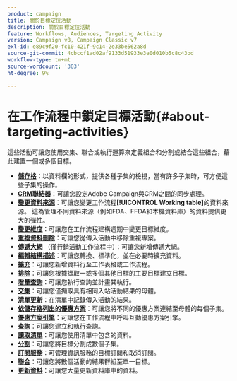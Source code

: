 ```yaml
---
product: campaign
title: 關於目標定位活動
description: 關於目標定位活動
feature: Workflows, Audiences, Targeting Activity
version: Campaign v8, Campaign Classic v7
exl-id: e89c9f20-fc10-421f-9c14-2e33be562a8d
source-git-commit: 4cbccf1ad02af9133d51933e3e0d010b5c8c43bd
workflow-type: tm+mt
source-wordcount: '303'
ht-degree: 9%

---
```


# 在工作流程中鎖定目標活動{#about-targeting-activities}

這些活動可讓您使用交集、聯合或執行運算來定義組合和分割或結合這些組合，藉此建置一個或多個目標。

* **[儲存格](cells.md)**：以資料欄的形式，提供各種子集的檢視，當有許多子集時，可方便這些子集的操作。
* **[CRM聯結器](crm-connector.md)**：可讓您設定Adobe Campaign與CRM之間的同步處理。
* **[變更資料來源](change-data-source.md)**：可讓您變更工作流程&#x200B;**[!UICONTROL Working table]**&#x200B;的資料來源。 這為管理不同資料來源（例如FDA、FFDA和本機資料庫）的資料提供更大的彈性。
* **[變更維度](change-dimension.md)**：可讓您在工作流程建構週期中變更目標維度。
* **[重複資料刪除](deduplication.md)**：可讓您從傳入活動中移除重複專案。
* **[傳遞大網](delivery-outline.md)** （僅行銷活動工作流程中）：可讓您新增傳遞大網。
* **[編輯結構描述](edit-schema.md)**：可讓您轉換、標準化，並在必要時擴充資料。
* **[擴充](enrichment.md)**：可讓您新增資料行至工作表格或工作流程。
* **[排除](exclusion.md)**：可讓您根據擷取一或多個其他目標的主要目標建立目標。
* **[增量查詢](incremental-query.md)**：可讓您執行查詢並計畫其執行。
* **[交集](intersection.md)**：可讓您僅擷取具有相同入站活動結果的母體。
* **[清單更新](list-update.md)**：在清單中記錄傳入活動的結果。
* **[依儲存格列出的優惠方案](offers-by-cell.md)**：可讓您將不同的優惠方案連結至母體的每個子集。
* **[優惠方案引擎](offer-engine.md)**：可讓您在工作流程中呼叫互動優惠方案引擎。
* **[查詢](query.md)**：可讓您建立和執行查詢。
* **[讀取清單](read-list.md)**：可讓您使用清單中包含的資料。
* **[分割](split.md)**：可讓您將目標分割成數個子集。
* **[訂閱服務](subscription-services.md)**：可管理資訊服務的目標訂閱和取消訂閱。
* **[聯合](union.md)**：可讓您將數個活動的結果群組至單一目標。
* **[更新資料](update-data.md)**：可讓您大量更新資料庫中的資料。
